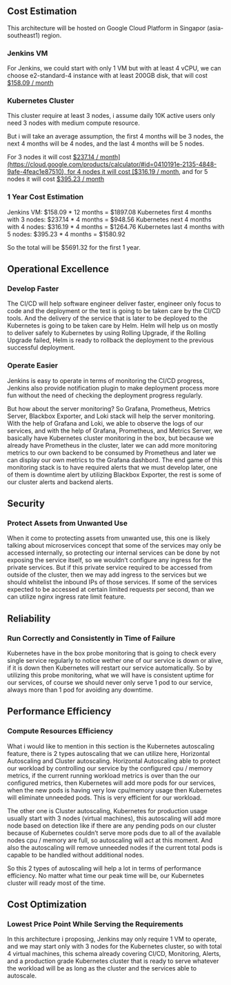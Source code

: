 ## Cost Estimation
This architecture will be hosted on Google Cloud Platform in Singapor (asia-southeast1) region.

### Jenkins VM

For Jenkins, we could start with only 1 VM but with at least 4 vCPU, we can choose e2-standard-4 instance with at least 200GB disk, that will cost [$158.09 / month](https://cloud.google.com/products/calculator/#id=2476e65b-8c4f-47c4-a535-379ebbc8b364)

### Kubernetes Cluster

This cluster require at least 3 nodes, i assume daily 10K active users only need 3 nodes with medium compute resource.

But i will take an average assumption, the first 4 months will be 3 nodes, the next 4 months will be 4 nodes, and the last 4 months will be 5 nodes.

For 3 nodes it will cost [$237.14 / month](https://cloud.google.com/products/calculator/#id=0410191e-2135-4848-9afe-4feac1e87510), for 4 nodes it will cost [$316.19 / month](https://cloud.google.com/products/calculator/#id=e0b26344-fb47-4402-8bca-80d6c798cfa0), and for 5 nodes it will cost [$395.23 / month](https://cloud.google.com/products/calculator/#id=24b92a0f-434f-4c24-b823-19648538602a)


### 1 Year Cost Estimation

Jenkins VM: $158.09 * 12 months = $1897.08
Kubernetes first 4 months with 3 nodes: $237.14 * 4 months = $948.56
Kubernetes next 4 months with 4 nodes: $316.19 * 4 months = $1264.76
Kubernetes last 4 months with 5 nodes: $395.23 * 4 months = $1580.92

So the total will be $5691.32 for the first 1 year.

## Operational Excellence

### Develop Faster
The CI/CD will help software engineer deliver faster, engineer only focus to code and the deployment or the test is going to be taken care by the CI/CD tools. And the delivery of the service that is later to be deployed to the Kubernetes is going to be taken care by Helm. Helm will help us on mostly to deliver safely to Kubernetes by using Rolling Upgrade, if the Rolling Upgrade failed, Helm is ready to rollback the deployment to the previous successful deployment.

### Operate Easier
Jenkins is easy to operate in terms of monitoring the CI/CD progress, Jenkins also provide notification plugin to make deployment process more fun without the need of checking the deployment progress regularly.

But how about the server monitoring? So Grafana, Prometheus, Metrics Server, Blackbox Exporter, and Loki stack will help the server monitoring. With the help of Grafana and Loki, we able to observe the logs of our services, and with the help of Grafana, Prometheus, and Metrics Server, we basically have Kubernetes cluster monitoring in the box, but because we already have Prometheus in the cluster, later we can add more monitoring metrics to our own backend to be consumed by Prometheus and later we can display our own metrics to the Grafana dashbord. The end game of this monitoring stack is to have required alerts that we must develop later, one of them is downtime alert by utilizing Blackbox Exporter, the rest is some of our cluster alerts and backend alerts.


## Security

### Protect Assets from Unwanted Use
When it come to protecting assets from unwanted use, this one is likely talking about microservices concept that some of the services may only be accessed internally, so protecting our internal services can be done by not exposing the service itself, so we wouldn’t configure any ingress for the private services. But if this private service required to be accessed from outside of the cluster, then we may add ingress to the services but we should whitelist the inbound IPs of those services. If some of the services expected to be accessed at certain limited requests per second, than we can utilize nginx ingress rate limit feature.


## Reliability

### Run Correctly and Consistently in Time of Failure
Kubernetes have in the box probe monitoring that is going to check every single service regularly to notice wether one of our service is down or alive, if it is down then Kubernetes will restart our service automatically. So by utilizing this probe monitoring, what we will have is consistent uptime for our services, of course we should never only serve 1 pod to our service, always more than 1 pod for avoiding any downtime.


## Performance Efficiency

### Compute Resources Efficiency
What i would like to mention in this section is the Kubernetes autoscaling feature, there is 2 types autoscaling that we can utilize here, Horizontal Autoscaling and Cluster autoscaling. Horizontal Autoscaling able to protect our workload by controlling our service by the configured cpu / memory metrics, if the current running workload metrics is over than the our configured metrics, then Kubernetes will add more pods for our services, when the new pods is having very low cpu/memory usage then Kubernetes will eliminate unneeded pods. This is very efficient for our workload.

The other one is Cluster autoscaling, Kubernetes for production usage usually start with 3 nodes (virtual machines), this autoscaling will add more node based on detection like if there are any pending pods on our cluster because of Kubernetes couldn’t serve more pods due to all of the available nodes cpu / memory are full, so autoscaling will act at this moment. And also the autoscaling will remove unneeded nodes if the current total pods is capable to be handled without additional nodes.

So this 2 types of autoscaling will help a lot in terms of performance efficiency. No matter what time our peak time will be, our Kubernetes cluster will ready most of the time.


## Cost Optimization

### Lowest Price Point While Serving the Requirements

In this architecture i proposing, Jenkins may only require 1 VM to operate, and we may start only with 3 nodes for the Kubernetes cluster, so with total 4 virtual machines, this schema already covering CI/CD, Monitoring, Alerts, and a production grade Kubernetes cluster that is ready to serve whatever the workload will be as long as the cluster and the services able to autoscale.
